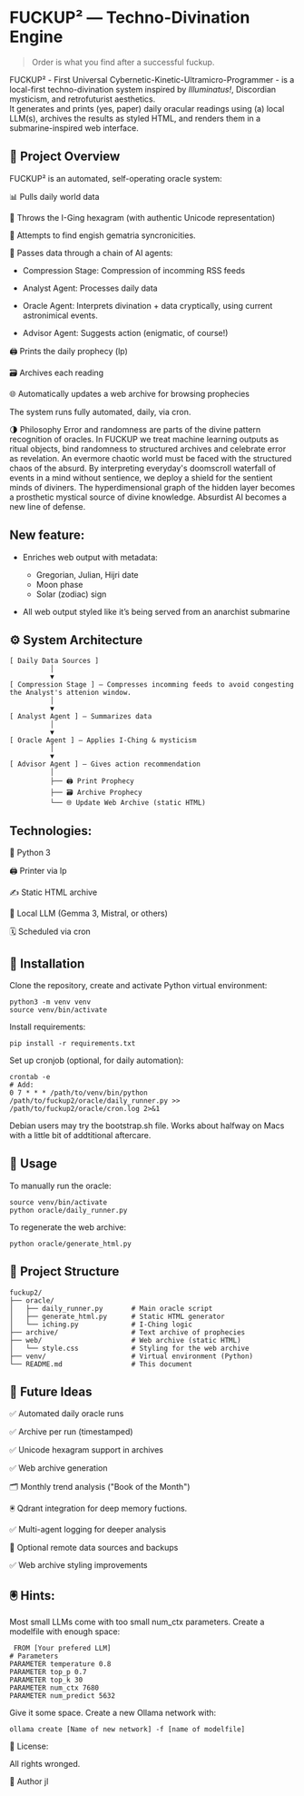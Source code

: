 # FUCKUP² — Techno-Divination Engine

> Order is what you find after a successful fuckup.

FUCKUP² - First Universal Cybernetic-Kinetic-Ultramicro-Programmer - is a local-first techno-divination system inspired by *Illuminatus!*, Discordian mysticism, and retrofuturist aesthetics.  
It generates and prints (yes, paper) daily oracular readings using (a) local LLM(s), archives the results as styled HTML, and renders them in a submarine-inspired web interface.


## 📜 Project Overview
FUCKUP² is an automated, self-operating oracle system:

📊 Pulls daily world data

🧙 Throws the I-Ging hexagram (with authentic Unicode representation)

🧙 Attempts to find engish gematria syncronicities.

🧩 Passes data through a chain of AI agents:

   - Compression Stage: Compression of incomming RSS feeds

   - Analyst Agent: Processes daily data

   - Oracle Agent: Interprets divination + data cryptically, using current astronimical events.

   - Advisor Agent: Suggests action (enigmatic, of course!)

🖨️ Prints the daily prophecy (lp)

🗃️ Archives each reading

🌐 Automatically updates a web archive for browsing prophecies

The system runs fully automated, daily, via cron.

🌗 Philosophy
Error and randomness are parts of the divine pattern recognition of oracles. In FUCKUP we treat machine learning outputs as ritual objects, bind randomness to structured archives and celebrate error as revelation. An evermore chaotic world must be faced with the structured chaos of the absurd. By interpreting everyday's doomscroll waterfall of events in a mind without sentience, we deploy a shield for the sentient minds of diviners. The hyperdimensional graph of the hidden layer becomes a prosthetic mystical source of divine knowledge. Absurdist AI becomes a new line of defense.

## New feature:

- Enriches web output with metadata:
  - Gregorian, Julian, Hijri date
  - Moon phase
  - Solar (zodiac) sign

- All web output styled like it’s being served from an anarchist submarine

## ⚙️ System Architecture

```
[ Daily Data Sources ]
          │
          ▼
[ Compression Stage ] — Compresses incomming feeds to avoid congesting the Analyst's attenion window.
          │
          ▼
[ Analyst Agent ] — Summarizes data
          │
          ▼
[ Oracle Agent ] — Applies I-Ching & mysticism
          │
          ▼
[ Advisor Agent ] — Gives action recommendation
          │
          ├── 🖨️ Print Prophecy
          ├── 🗃️ Archive Prophecy
          └── 🌐 Update Web Archive (static HTML)
```

## Technologies:

🐍 Python 3

🖨️ Printer via lp

✍️ Static HTML archive

🧠 Local LLM (Gemma 3, Mistral, or others)

🗓️ Scheduled via cron

## 🚀 Installation
Clone the repository, create and activate Python virtual environment:

```
python3 -m venv venv
source venv/bin/activate
```
Install requirements:

```
pip install -r requirements.txt
```

Set up cronjob (optional, for daily automation):

```
crontab -e
# Add:
0 7 * * * /path/to/venv/bin/python /path/to/fuckup2/oracle/daily_runner.py >> /path/to/fuckup2/oracle/cron.log 2>&1
```

Debian users may try the bootstrap.sh file. Works about halfway on Macs with a little bit of addtitional aftercare.

## 🧩 Usage
To manually run the oracle:
```
source venv/bin/activate
python oracle/daily_runner.py
```

To regenerate the web archive:
```
python oracle/generate_html.py
```

## 📂 Project Structure
```
fuckup2/
├── oracle/
│   ├── daily_runner.py       # Main oracle script
│   ├── generate_html.py      # Static HTML generator
│   └── iching.py             # I-Ching logic
├── archive/                  # Text archive of prophecies
├── web/                      # Web archive (static HTML)
│   └── style.css             # Styling for the web archive
├── venv/                     # Virtual environment (Python)
└── README.md                 # This document
```
## 🐚 Future Ideas
 ✅ Automated daily oracle runs

 ✅ Archive per run (timestamped)

 ✅ Unicode hexagram support in archives

 ✅ Web archive generation

 🗂️ Monthly trend analysis ("Book of the Month")

 🖲️ Qdrant integration for deep memory fuctions.

 ✅ Multi-agent logging for deeper analysis

 📡 Optional remote data sources and backups

 ✅ Web archive styling improvements

 ## 🖲️ Hints:
 Most small LLMs come with too small num_ctx parameters. Create a modelfile with enough space: 
```
 FROM [Your prefered LLM]
# Parameters
PARAMETER temperature 0.8
PARAMETER top_p 0.7
PARAMETER top_k 30
PARAMETER num_ctx 7680
PARAMETER num_predict 5632
```
Give it some space. Create a new Ollama network with:
```
ollama create [Name of new network] -f [name of modelfile]
```

📝 License:

All rights wronged.

👤 Author
jl



